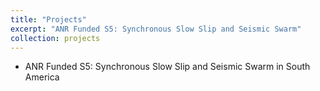 ```yaml
---
title: "Projects"
excerpt: "ANR Funded S5: Synchronous Slow Slip and Seismic Swarm"
collection: projects
---
```


* ANR Funded S5: Synchronous Slow Slip and Seismic Swarm in South America
